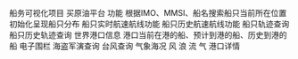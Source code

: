 船务可视化项目
    买原油平台
    功能
        根据IMO、MMSI、船名搜索船只当前所在位置
        初始化呈现船只分布
        船只实时航速航线功能
        船只历史航速航线功能
        船只轨迹查询
        船只历史轨迹查询
        世界港口信息
        港口当前在港的船、预计到港的船、历史到港的船
        电子围栏
        海盗军演查询
        台风查询
        气象海况 风 浪 流 气
        港口详情
